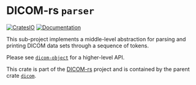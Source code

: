 # DICOM-rs `parser`

[![CratesIO](https://img.shields.io/crates/v/dicom-parser.svg)](https://crates.io/crates/dicom-parser)
[![Documentation](https://docs.rs/dicom-parser/badge.svg)](https://docs.rs/dicom-parser)

This sub-project implements a middle-level abstraction for parsing and printing DICOM data sets through a sequence of tokens.

Please see [`dicom-object`](https://crates.io/crates/dicom-object) for a higher-level API.

This crate is part of the [DICOM-rs](https://github.com/Enet4/dicom-rs) project
and is contained by the parent crate [`dicom`](https://crates.io/crates/dicom).

